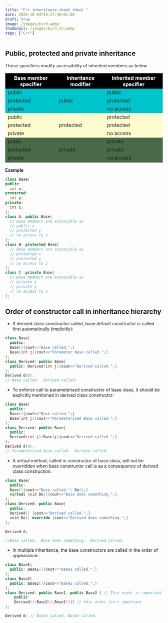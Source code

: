 ```yaml
---
title: "C++ inheritance cheat sheet "
date: 2020-10-03T19:37:36+01:00
draft: true
image: /images/bird.webp
thumbnail: /images/bird_tn.webp
tags: ["C++"]
---
```


## Public, protected and private inheritance

These specifiers modify accessibility of inherited members as below


<table style="width:100%">
  <tr style="background-color:black; color:white">
    <th>Base member specifier</th>
    <th>Inheritance modifier</th>
    <th>Inherited member specifier</th>
  </tr>
  <tr style="background-color:#00C4CB">
    <td>public</td>
    <td rowspan=3>public</td>
    <td>public</td>
  </tr>
  <tr style="background-color:#00C4CB">
    <td>protected</td>
    <td>protected</td>
  </tr>
  <tr style="background-color:#00C4CB">
    <td>private</td>    
    <td>no access</td>
  </tr>
  <tr style="background-color:#FFFDD0">
    <td >public</td>
    <td rowspan=3>protected</td>
    <td>protected</td>
  </tr>
  <tr style="background-color:#FFFDD0">
    <td>protected</td>
    <td>protected</td>
  </tr>
  <tr style="background-color:#FFFDD0">
    <td>private</td>    
    <td>no access</td>
  </tr>
  <tr style="background-color:#486A47">
    <td>public</td>
    <td rowspan=3>private</td>
    <td>private</td>
  </tr>
  <tr style="background-color:#486A47">
    <td>protected</td>
    <td>private</td>
  </tr>
  <tr style="background-color:#486A47">
    <td>private</td>    
    <td>no access</td>
  </tr>
</table>

**Example**
```c++
class Base{
public:
  int x;
protected:
  int y;
private:
  int z;
};
class A: public Base{
  // Base members are accessible as
  // public x
  // protected y
  // no access to z
};
class B: protected Base{
  // Base members are accessible as
  // protected x
  // protected y
  // no access to z
};
class C: private Base{
  // Base members are accessible as
  // private x
  // private y
  // no access to z
};
```

## Order of constructor call in inheritance hierarchy

- If derived class constructor called, base default constructor is called first automatically (implicitly):

```c++
class Base{
  public:
  Base(){cout<<"Base called.";}
  Base(int j){cout<<"Parameter Base called.";}
};
class Derived: public Base{
  public: Derived(int j){cout<<"Derived called.";}
};
Derived d(0);
// Base called.  Derived called.
```

- To enforce call to parameterised constructor of base class, it should be explicitly mentioned in
derived class constructor:

```c++
class Base{
  public:
  Base(){cout<<"Base called.";}
  Base(int j){cout<<"Parameterised Base called.";}
};
class Derived: public Base{
  public:
  Derived(int j):Base(j){cout<<"Derived called.";}
};
Derived d(0);
// Parameterised Base called.  Derived called.
```

- A virtual method, called in constructor of base class, will not be overridden when base constructor call is as a consequence of derived class construction.

```c++
class Base{
  public:
  Base(){cout<<"Base called."; Do();}
  virtual void Do(){cout<<"Base does something.";}
};
class Derived: public Base{
  public:
  Derived() {cout<<"Derived called.";}
  void Do() override {cout<<"Derived does something.";}
};

Derived d;

//Base called.  Base does something.  Derived called.
```

- In multiple inheritance, the base constructors are called in the order of appearance:

```c++
class Base1{
  public: Base1(){cout<<"Base1 called.";}
};
class Base2{
  public: Base2(){cout<<"Base2 called.";}
};
class Derived: public Base1, public Base2 { // This order is important
    public:
    Derived():Base2(),Base1(){} // this order isn't important
};

Derived d; // Base1 called. Base2 called.   
```
